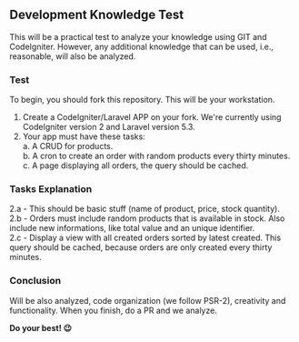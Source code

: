 ## Development Knowledge Test

This will be a practical test to analyze your knowledge using GIT and CodeIgniter. However, any additional knowledge that can be used, i.e., reasonable, will also be analyzed.

### Test

To begin, you should fork this repository. This will be your workstation.

1. Create a CodeIgniter/Laravel APP on your fork. We're currently using CodeIgniter version 2 and Laravel version 5.3.
2. Your app must have these tasks:  
 a. A CRUD for products.  
 b. A cron to create an order with random products every thirty minutes.  
 c. A page displaying all orders, the query should be cached.  

### Tasks Explanation

2.a - This should be basic stuff (name of product, price, stock quantity).  
2.b - Orders must include random products that is available in stock. Also include new informations, like total value and an unique identifier.  
2.c - Display a view with all created orders sorted by latest created. This query should be cached, because orders are only created every thirty minutes.  

### Conclusion

Will be also analyzed, code organization (we follow PSR-2), creativity and functionality.
When you finish, do a PR and we analyze.

**Do your best! :wink:**
